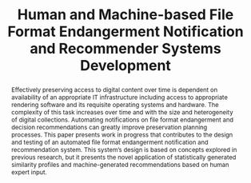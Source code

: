 ---
abstract: Effectively preserving access to digital content over time is dependent
  on availability of an appropriate IT infrastructure including access to appropriate
  rendering software and its requisite operating systems and hardware. The complexity
  of this task increases over time and with the size and heterogeneity of digital
  collections. Automating notifications on file format endangerment and decision recommendations
  can greatly improve preservation planning processes. This paper presents work in
  progress that contributes to the design and testing of an automated file format
  endangerment notification and recommendation system. This system’s design is based
  on concepts explored in previous research, but it presents the novel application
  of statistically generated similarity profiles and machine-generated recommendations
  based on human expert input.
creators:
- Gordea, Sergiu
- Ryan, Heather
- Graf, Roman
date: null
document_url: https://services.phaidra.univie.ac.at/api/object/o:429557/download
grand_parent: iPRES
institutions: []
keywords:
- file format endangerment
- institutional risk profiles
- recommender systems
- notification systems
landing_page_url: https://phaidra.univie.ac.at/o:429557
language: eng
layout: publication
license: CC BY 4.0 International
notes_url: null
parent: iPRES 2015
presentation_url: null
size: 632583
source_name: iPRES
title: Human and Machine-based File Format Endangerment Notification and Recommender
  Systems Development
type: paper
year: 2015
---